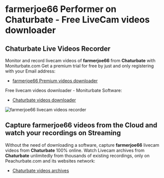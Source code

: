# farmerjoe66 Performer on Chaturbate - Free LiveCam videos downloader

## Chaturbate Live Videos Recorder

Monitor and record livecam videos of **farmerjoe66** from **Chaturbate** with Moniturbate.com
Get a premium trial for free by just and only registering with your Email address:
* [farmerjoe66 Premium videos downloader](https://moniturbate.com/request-demo-licence-key.html)

Free livecam videos downloader - Moniturbate Software:
* [Chaturbate videos downloader](https://moniturbate.com/moniturbate-download-software.html)

![farmerjoe66 livecam videos recorder](https://peachurnet.com/templates/moniturbate-software.png)


## Capture farmerjoe66 videos from the Cloud and watch your recordings on Streaming

Without the need of downloading a software, capture **farmerjoe66** livecam videos from **Chaturbate** 100% online.
Watch Livecam archives from **Chaturbate** unlimitedly from thousands of existing recordings, only on Peachurbate.com and its websites network:
* [Chaturbate videos archives](https://peachurnet.com/)